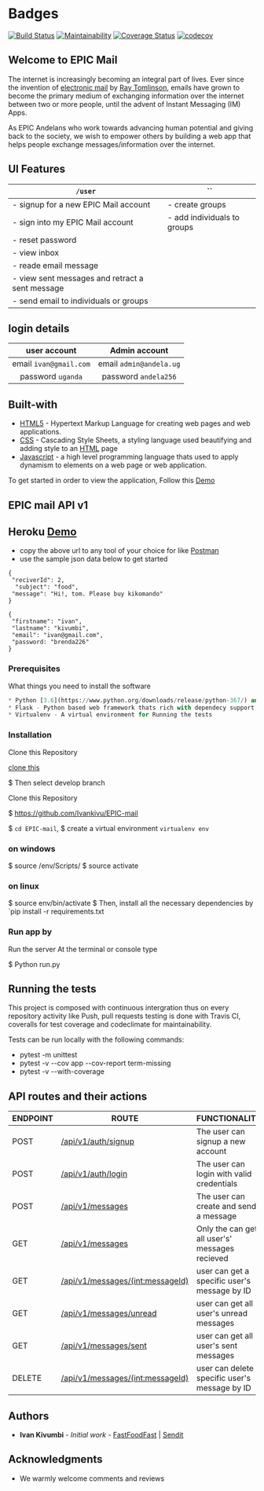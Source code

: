# Badges

[![Build Status](https://travis-ci.org/Ivankivu/EPIC-mail.svg?branch=user-delete-email-inbox-164727466)](https://travis-ci.org/Ivankivu/EPIC-mail)
[![Maintainability](https://api.codeclimate.com/v1/badges/079ceee6c85bf2c40de9/maintainability)](https://codeclimate.com/github/Ivankivu/EPIC-mail/maintainability) [![Coverage Status](https://coveralls.io/repos/github/Ivankivu/EPIC-mail/badge.svg?branch=api-user-get-all-sent-emails-164727371)](https://coveralls.io/github/Ivankivu/EPIC-mail?branch=api-user-get-all-sent-emails-164727371)
[![codecov](https://codecov.io/gh/Ivankivu/EPIC-mail/branch/user-delete-email-inbox-164727466/graph/badge.svg)](https://codecov.io/gh/Ivankivu/EPIC-mail)

## Welcome to EPIC Mail

The internet is increasingly becoming an integral part of lives. Ever since the invention of
[electronic mail](https://en.wikipedia.org/wiki/Email) by [Ray Tomlinson](https://en.wikipedia.org/wiki/Ray_Tomlinson), emails have grown to become the primary medium of
exchanging information over the internet between two or more people, until the advent of Instant
Messaging (IM) Apps.

As EPIC Andelans who work towards advancing human potential and giving back to the society,
we wish to empower others by building a web app that helps people exchange
messages/information over the internet.

## UI Features

 |`/user`| ``|
 |---|---|
 |- signup for a new EPIC Mail account| - create groups|
 |- sign into my EPIC Mail account| - add individuals to groups|
 |- reset password||
 |- view inbox||
 |- reade email message||
 |- view sent messages and retract a sent message||
 |- send email to individuals or groups||

## login details

|user account|Admin account|
|:---:|:---:|
|email  `ivan@gmail.com`|email  `admin@andela.ug`|
|password  `uganda`|password  `andela256`|


## Built-with

* [HTML5](https://en.wikipedia.org/wiki/HTML) - Hypertext Markup Language for creating web pages and web applications.
* [CSS](https://en.wikipedia.org/wiki/Cascading_Style_Sheets) - Cascading Style Sheets, a styling language used beautifying and adding style to an [HTML](https://en.wikipedia.org/wiki/HTML) page
* [Javascript](https://en.wikipedia.org/wiki/JavaScript) - a high level programming language thats used to apply dynamism to elements on a web page or web application.

To get started in order to view the application, Follow this [Demo](https://ivankivu.github.io/EPIC-mail/UI/)

## EPIC mail API v1

## Heroku [Demo](https://epicmail-v1.herokuapp.com/)

* copy the above url to any tool of your choice for like [Postman](https://www.getpostman.com/)
* use the sample json data below to get started

```create message
{
 "reciverId": 2,
  "subject": "food",
 "message": "Hi!, tom. Please buy kikomando"
}
```

```create user
{
 "firstname": "ivan",
 "lastname": "kivumbi",
 "email": "ivan@gmail.com",
 "password: "brenda226"
}
```

### Prerequisites

What things you need to install the software

```python
* Python [3.6](https://www.python.org/downloads/release/python-367/) and later- Programming language that lets you work more dynamically
* Flask - Python based web framework thats rich with dependecy support
* Virtualenv - A virtual environment for Running the tests
```

### Installation

Clone this Repository

[clone this](https://github.com/Ivankivu/EPIC-mail.git)

$ Then select develop branch

Clone this Repository

$ https://github.com/Ivankivu/EPIC-mail

$  `cd EPIC-mail`, 
$ create a virtual environment `virtualenv env`

### on windows

$ source /env/Scripts/
$ source activate

### on linux

$ source env/bin/activate
$ Then, install all the necessary dependencies by  `pip install -r requirements.txt

### Run app by

Run the server At the terminal or console type

$ Python run.py

## Running the tests

This project is composed with continuous intergration thus on every repository activity like Push, pull requests testing is done
with Travis CI, coveralls for test coverage and codeclimate for maintainability.

Tests can be run locally with the following commands:

* pytest -m unittest
* pytest -v --cov app --cov-report term-missing
* pytest -v --with-coverage

## API routes and their actions

| ENDPOINT | ROUTE | FUNCTIONALITY |NOTES]
| ------- | ----- | ------------- |-------|
| POST | [/api/v1/auth/signup](https://epicmail-v1.herokuapp.com/api/v1/auth/signup) | The user can signup a new account| |
| POST | [/api/v1/auth/login](https://epicmail-v1.herokuapp.com/api/v1/auth/login) | The user can login with valid credentials| |
| POST | [/api/v1/messages](https://epicmail-v1.herokuapp.com/api/v1/messages) |The user can create and send a message| |
| GET |[/api/v1/messages](https://epicmail-v1.herokuapp.com/api/v1/messages)| Only the can get all user's' messages recieved||
| GET |[/api/v1/messages/(int:messageId)](https://epicmail-v1.herokuapp.com/api/v1/messages/1)| user can get a specific user's message by ID||
| GET |[/api/v1/messages/unread](https://epicmail-v1.herokuapp.com/api/v1/messages/unread)| user can get all user's unread messages||
| GET |[/api/v1/messages/sent](https://epicmail-v1.herokuapp.com/api/v1/messages/sent)| user can get all user's sent messages||
| DELETE |[/api/v1/messages/(int:messageId)](https://epicmail-v1.herokuapp.com/api/v1/messages/1)| user can delete a specific user's message by ID||

## Authors

* **Ivan Kivumbi** - *Initial work* - [FastFoodFast](https://github.com/Ivankivu/Fast-Food-Fast) | [Sendit](https://github.com/Ivankivu/SendIT)

## Acknowledgments

* We warmly welcome comments and reviews
